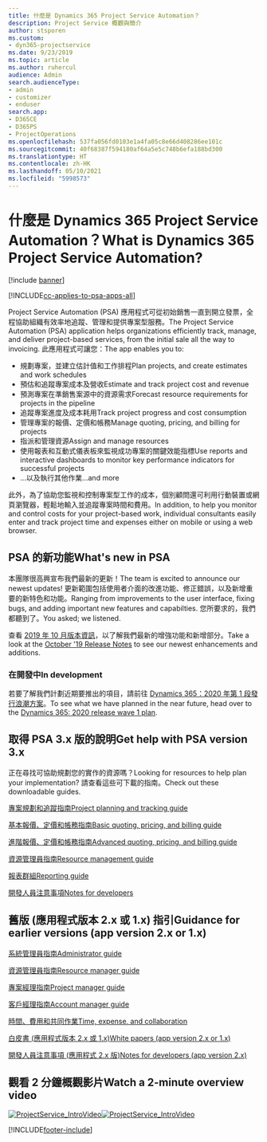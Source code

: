```yaml
---
title: 什麼是 Dynamics 365 Project Service Automation？
description: Project Service 概觀與簡介
author: stsporen
ms.custom:
- dyn365-projectservice
ms.date: 9/23/2019
ms.topic: article
ms.author: ruhercul
audience: Admin
search.audienceType:
- admin
- customizer
- enduser
search.app:
- D365CE
- D365PS
- ProjectOperations
ms.openlocfilehash: 537fa056fd0103e1a4fa05c8e66d408286ee101c
ms.sourcegitcommit: 40f68387f594180af64a5e5c748b6efa188bd300
ms.translationtype: HT
ms.contentlocale: zh-HK
ms.lasthandoff: 05/10/2021
ms.locfileid: "5998573"
---
```

# <a name="what-is-dynamics-365-project-service-automation"></a><span data-ttu-id="e1aa0-103">什麼是 Dynamics 365 Project Service Automation？</span><span class="sxs-lookup"><span data-stu-id="e1aa0-103">What is Dynamics 365 Project Service Automation?</span></span>

[!include [banner](../includes/psa-now-project-operations.md)]

[!INCLUDE[cc-applies-to-psa-apps-all](../includes/cc-applies-to-psa-apps-all.md)]

<span data-ttu-id="e1aa0-104">Project Service Automation (PSA) 應用程式可從初始銷售一直到開立發票，全程協助組織有效率地追蹤、管理和提供專案型服務。</span><span class="sxs-lookup"><span data-stu-id="e1aa0-104">The Project Service Automation (PSA) application helps organizations efficiently track, manage, and deliver project-based services, from the initial sale all the way to invoicing.</span></span> <span data-ttu-id="e1aa0-105">此應用程式可讓您：</span><span class="sxs-lookup"><span data-stu-id="e1aa0-105">The app enables you to:</span></span>

- <span data-ttu-id="e1aa0-106">規劃專案，並建立估計值和工作排程</span><span class="sxs-lookup"><span data-stu-id="e1aa0-106">Plan projects, and create estimates and work schedules</span></span>
- <span data-ttu-id="e1aa0-107">預估和追蹤專案成本及營收</span><span class="sxs-lookup"><span data-stu-id="e1aa0-107">Estimate and track project cost and revenue</span></span>
- <span data-ttu-id="e1aa0-108">預測專案在準銷售案源中的資源需求</span><span class="sxs-lookup"><span data-stu-id="e1aa0-108">Forecast resource requirements for projects in the pipeline</span></span>
- <span data-ttu-id="e1aa0-109">追蹤專案進度及成本耗用</span><span class="sxs-lookup"><span data-stu-id="e1aa0-109">Track project progress and cost consumption</span></span>
- <span data-ttu-id="e1aa0-110">管理專案的報價、定價和帳務</span><span class="sxs-lookup"><span data-stu-id="e1aa0-110">Manage quoting, pricing, and billing for projects</span></span>
- <span data-ttu-id="e1aa0-111">指派和管理資源</span><span class="sxs-lookup"><span data-stu-id="e1aa0-111">Assign and manage resources</span></span>
- <span data-ttu-id="e1aa0-112">使用報表和互動式儀表板來監視成功專案的關鍵效能指標</span><span class="sxs-lookup"><span data-stu-id="e1aa0-112">Use reports and interactive dashboards to monitor key performance indicators for successful projects</span></span>
- <span data-ttu-id="e1aa0-113">...以及執行其他作業</span><span class="sxs-lookup"><span data-stu-id="e1aa0-113">...and more</span></span>

<span data-ttu-id="e1aa0-114">此外，為了協助您監視和控制專案型工作的成本，個別顧問還可利用行動裝置或網頁瀏覽器，輕鬆地輸入並追蹤專案時間和費用。</span><span class="sxs-lookup"><span data-stu-id="e1aa0-114">In addition, to help you monitor and control costs for your project-based work, individual consultants easily enter and track project time and expenses either on mobile or using a web browser.</span></span>

## <a name="whats-new-in-psa"></a><span data-ttu-id="e1aa0-115">PSA 的新功能</span><span class="sxs-lookup"><span data-stu-id="e1aa0-115">What's new in PSA</span></span>
<span data-ttu-id="e1aa0-116">本團隊很高興宣布我們最新的更新！</span><span class="sxs-lookup"><span data-stu-id="e1aa0-116">The team is excited to announce our newest updates!</span></span> <span data-ttu-id="e1aa0-117">更新範圍包括使用者介面的改進功能、修正錯誤，以及新增重要的新特色和功能。</span><span class="sxs-lookup"><span data-stu-id="e1aa0-117">Ranging from improvements to the user interface, fixing bugs, and adding important new features and capabilties.</span></span> <span data-ttu-id="e1aa0-118">您所要求的，我們都聽到了。</span><span class="sxs-lookup"><span data-stu-id="e1aa0-118">You asked; we listened.</span></span>

<span data-ttu-id="e1aa0-119">查看 [2019 年 10 月版本資訊](/dynamics365-release-plan/2019wave2/index)，以了解我們最新的增強功能和新增部分。</span><span class="sxs-lookup"><span data-stu-id="e1aa0-119">Take a look at the [October '19 Release Notes](/dynamics365-release-plan/2019wave2/index) to see our newest enhancements and additions.</span></span>

### <a name="in-development"></a><span data-ttu-id="e1aa0-120">在開發中</span><span class="sxs-lookup"><span data-stu-id="e1aa0-120">In development</span></span>
<span data-ttu-id="e1aa0-121">若要了解我們計劃近期要推出的項目，請前往 [Dynamics 365：2020 年第 1 段發行浪潮方案](/dynamics365-release-plan/2020wave1/index)。</span><span class="sxs-lookup"><span data-stu-id="e1aa0-121">To see what we have planned in the near future, head over to the [Dynamics 365: 2020 release wave 1 plan](/dynamics365-release-plan/2020wave1/index).</span></span>

## <a name="get-help-with-psa-version-3x"></a><span data-ttu-id="e1aa0-122">取得 PSA 3.x 版的說明</span><span class="sxs-lookup"><span data-stu-id="e1aa0-122">Get help with PSA version 3.x</span></span>
<span data-ttu-id="e1aa0-123">正在尋找可協助規劃您的實作的資源嗎？</span><span class="sxs-lookup"><span data-stu-id="e1aa0-123">Looking for resources to help plan your implementation?</span></span> <span data-ttu-id="e1aa0-124">請查看這些可下載的指南。</span><span class="sxs-lookup"><span data-stu-id="e1aa0-124">Check out these downloadable guides.</span></span>

 [<span data-ttu-id="e1aa0-125">專案規劃和追蹤指南</span><span class="sxs-lookup"><span data-stu-id="e1aa0-125">Project planning and tracking guide</span></span>](../psa/implementation-guides/project-planning-tracking.md)

 [<span data-ttu-id="e1aa0-126">基本報價、定價和帳務指南</span><span class="sxs-lookup"><span data-stu-id="e1aa0-126">Basic quoting, pricing, and billing guide</span></span>](../psa/implementation-guides/begin-quoting-pricing-billing.md)

 [<span data-ttu-id="e1aa0-127">進階報價、定價和帳務指南</span><span class="sxs-lookup"><span data-stu-id="e1aa0-127">Advanced quoting, pricing, and billing guide</span></span>](../psa/implementation-guides/adv-quoting-pricing-billing.md)

 [<span data-ttu-id="e1aa0-128">資源管理員指南</span><span class="sxs-lookup"><span data-stu-id="e1aa0-128">Resource management guide</span></span>](../psa/implementation-guides/resource-management-guide.md)

 [<span data-ttu-id="e1aa0-129">報表群組</span><span class="sxs-lookup"><span data-stu-id="e1aa0-129">Reporting guide</span></span>](../psa/implementation-guides/reporting-guide.md)

 [<span data-ttu-id="e1aa0-130">開發人員注意事項</span><span class="sxs-lookup"><span data-stu-id="e1aa0-130">Notes for developers</span></span>](../psa/developer-guides/overview-dev-notes-v3.x.md)

## <a name="guidance-for-earlier-versions-app-version-2x-or-1x"></a><span data-ttu-id="e1aa0-131">舊版 (應用程式版本 2.x 或 1.x) 指引</span><span class="sxs-lookup"><span data-stu-id="e1aa0-131">Guidance for earlier versions (app version 2.x or 1.x)</span></span>
 [<span data-ttu-id="e1aa0-132">系統管理員指南</span><span class="sxs-lookup"><span data-stu-id="e1aa0-132">Administrator guide</span></span>](../psa/admin-guide.md)

 [<span data-ttu-id="e1aa0-133">資源管理員指南</span><span class="sxs-lookup"><span data-stu-id="e1aa0-133">Resource manager guide</span></span>](../psa/resource-manager-guide.md)

 [<span data-ttu-id="e1aa0-134">專案經理指南</span><span class="sxs-lookup"><span data-stu-id="e1aa0-134">Project manager guide</span></span>](../psa/project-manager-guide.md)

 [<span data-ttu-id="e1aa0-135">客戶經理指南</span><span class="sxs-lookup"><span data-stu-id="e1aa0-135">Account manager guide</span></span>](../psa/account-manager-guide.md)

 [<span data-ttu-id="e1aa0-136">時間、費用和共同作業</span><span class="sxs-lookup"><span data-stu-id="e1aa0-136">Time, expense, and collaboration</span></span>](../psa/time-expense-collaboration-guide.md)

 [<span data-ttu-id="e1aa0-137">白皮書 (應用程式版本 2.x 或 1.x)</span><span class="sxs-lookup"><span data-stu-id="e1aa0-137">White papers (app version 2.x or 1.x)</span></span>](../psa/white-papers.md)

 [<span data-ttu-id="e1aa0-138">開發人員注意事項 (應用程式 2.x 版)</span><span class="sxs-lookup"><span data-stu-id="e1aa0-138">Notes for developers (app version 2.x)</span></span>](../psa/developer-guides/add-custom-qoi-forms-v2.x.md)

 ## <a name="watch-a-2-minute-overview-video"></a><span data-ttu-id="e1aa0-139">觀看 2 分鐘概觀影片</span><span class="sxs-lookup"><span data-stu-id="e1aa0-139">Watch a 2-minute overview video</span></span>
 <a name="heroArea"></a> <span data-ttu-id="e1aa0-140">[![ProjectService_IntroVideo](../psa/media/project-service-intro-video.png "ProjectService_IntroVideo")](https://go.microsoft.com/fwlink/p/?LinkId=799457)</span><span class="sxs-lookup"><span data-stu-id="e1aa0-140">[![ProjectService_IntroVideo](../psa/media/project-service-intro-video.png "ProjectService_IntroVideo")](https://go.microsoft.com/fwlink/p/?LinkId=799457)</span></span>




[!INCLUDE[footer-include](../includes/footer-banner.md)]